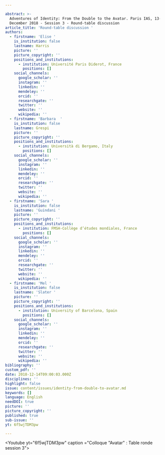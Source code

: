```yaml
---

abstract: >-
  Adventures of Identity: From the Double to the Avatar. Paris IAS, 13-14
  December 2018 - Session 3 - Round-table discussion
article_title: 'Round-table discussion '
authors:
  - firstname: 'Elise '
    is_institution: false
    lastname: Harris
    picture: ''
    picture_copyright: ''
    positions_and_institutions:
      - institution: Université Paris Diderot, France
        positions: []
    social_channels:
      google_scholar: ''
      instagram: ''
      linkedin: ''
      mendeley: ''
      orcid: ''
      researchgate: ''
      twitter: ''
      website: ''
      wikipedia: ''
  - firstname: 'Barbara  '
    is_institution: false
    lastname: Grespi
    picture: ''
    picture_copyright: ''
    positions_and_institutions:
      - institution: Università di Bergamo, Italy
        positions: []
    social_channels:
      google_scholar: ''
      instagram: ''
      linkedin: ''
      mendeley: ''
      orcid: ''
      researchgate: ''
      twitter: ''
      website: ''
      wikipedia: ''
  - firstname: 'Sara '
    is_institution: false
    lastname: 'Guindani '
    picture: ''
    picture_copyright: ''
    positions_and_institutions:
      - institution: FMSH-Collège d’études mondiales, France
        positions: []
    social_channels:
      google_scholar: ''
      instagram: ''
      linkedin: ''
      mendeley: ''
      orcid: ''
      researchgate: ''
      twitter: ''
      website: ''
      wikipedia: ''
  - firstname: 'Mel '
    is_institution: false
    lastname: 'Slater '
    picture: ''
    picture_copyright: ''
    positions_and_institutions:
      - institution: University of Barcelona, Spain
        positions: []
    social_channels:
      google_scholar: ''
      instagram: ''
      linkedin: ''
      mendeley: ''
      orcid: ''
      researchgate: ''
      twitter: ''
      website: ''
      wikipedia: ''
bibliography: ''
custom_pdf: ''
date: 2018-12-14T09:00:03.000Z
disciplines: ''
highlight: false
issue: content/issues/identity-from-double-to-avatar.md
keywords: []
language: English
needDOI: true
picture: ''
picture_copyright: ''
published: true
sub-issue: ''
yt: 6f5wjTDM3pw

---
```








<Youtube yt="6f5wjTDM3pw" caption ="Colloque "Avatar" : Table ronde session 3"></Youtube>